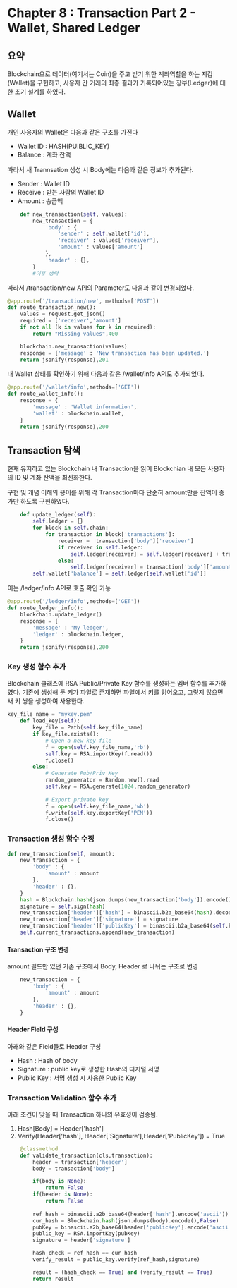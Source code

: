# Chapter 8 : Transaction Part 2 - Wallet, Shared Ledger



## 요약

Blockchain으로 데이터(여기서는 Coin)을 주고 받기 위한 계좌역할을 하는 지갑(Wallet)을 구현하고, 사용자 간 거래의 최종 결과가 기록되어있는 장부(Ledger)에 대한 초기 설계를 하였다.



## Wallet

개인 사용자의 Wallet은 다음과 같은 구조를 가진다

* Wallet ID : HASH(PUIBLIC_KEY)
* Balance : 계좌 잔액

따라서 새 Trannsation 생성 시 Body에는 다음과 같은  정보가 추가된다.

* Sender : Wallet ID
* Receive : 받는 사람의 Wallet ID
* Amount : 송금액



```python
    def new_transaction(self, values):
        new_transaction = {
            'body' : {
                'sender' : self.wallet['id'],
                'receiver' : values['receiver'],
                'amount' : values['amount']
            },
            'header' : {},
        }
        #이후 생략
```

따라서 /transaction/new API의 Parameter도 다음과 같이 변경되었다.

```python
@app.route('/transaction/new', methods=['POST'])
def route_transaction_new():
	values = request.get_json()
	required = ['receiver','amount']
	if not all (k in values for k in required):
		return "Missing values",400

	blockchain.new_transaction(values)
	response = {'message' : 'New transaction has been updated.'}
	return jsonify(response),201
```

내 Wallet 상태를 확인하기 위해 다음과 같은 /wallet/info API도 추가되었다.

```python
@app.route('/wallet/info',methods=['GET'])
def route_wallet_info():
	response = {
		'message' : 'Wallet information',
		'wallet' : blockchain.wallet,
	}
	return jsonify(response),200
```



## Transaction 탐색

현재 유지하고 있는 Blockchain 내 Transaction을 읽어 Blockchian 내 모든 사용자의 ID 및 계좌 잔액을 최신화한다.

구현 및 개념 이해의 용이를 위해 각 Transaction마다 단순히 amount만큼 잔액이 증가만 하도록 구현하였다.

```python
    def update_ledger(self):
        self.ledger = {}
        for block in self.chain:
            for transaction in block['transactions']:
                receiver =  transaction['body']['receiver']
                if receiver in self.ledger:
                    self.ledger[receiver] = self.ledger[receiver] + transaction['body']['amount']
                else:
                    self.ledger[receiver] = transaction['body']['amount']
        self.wallet['balance'] = self.ledger[self.wallet['id']]
```

이는 /ledger/info API로 호출 확인 가능

```python
@app.route('/ledger/info',methods=['GET'])
def route_ledger_info():
	blockchain.update_ledger()
	response = {
		'message' : 'My ledger',
		'ledger' : blockchain.ledger,
	}
	return jsonify(response),200
```



### Key 생성 함수 추가

Blockchain 클래스에 RSA Public/Private Key 함수를 생성하는 멤버 함수를 추가하였다. 기존에 생성해 둔 키가 파일로 존재하면 파일에서 키를 읽어오고, 그렇지 않으면 새 키 쌍을 생성하여 사용한다.

```python
key_file_name = "mykey.pem"
	def load_key(self):
        key_file = Path(self.key_file_name)
        if key_file.exists():
            # Open a new key file
            f = open(self.key_file_name,'rb')
            self.key = RSA.importKey(f.read())
            f.close()
        else:
            # Generate Pub/Priv Key
            random_generator = Random.new().read
            self.key = RSA.generate(1024,random_generator)
            
            # Export private key
            f = open(self.key_file_name,'wb')
            f.write(self.key.exportKey('PEM'))
            f.close()
```



### Transaction 생성 함수 수정

```python
def new_transaction(self, amount):
    new_transaction = {
        'body' : {
            'amount' : amount
        },
        'header' : {},
    }
    hash = Blockchain.hash(json.dumps(new_transaction['body']).encode(),False)
    signature = self.sign(hash)
    new_transaction['header']['hash'] = binascii.b2a_base64(hash).decode('ascii')
    new_transaction['header']['signature'] = signature
    new_transaction['header']['publicKey'] = binascii.b2a_base64(self.key.publickey().exportKey('PEM')).decode('ascii')
    self.current_transactions.append(new_transaction)
```

#### Transaction 구조 변경 

amount 필드만 있던 기존 구조에서 Body, Header 로 나뉘는 구조로 변경

```python
    new_transaction = {
        'body' : {
            'amount' : amount
        },
        'header' : {},
    }
```

#### Header Field 구성

아래와 같은 Field들로 Header 구성

- Hash : Hash of body
- Signature : public key로 생성한 Hash의 디지털 서명
- Public Key :  서명 생성 시 사용한 Public Key

### Transaction Validation 함수 추가

아래 조건이 맞을 때 Transaction 하나의 유효성이 검증됨.

1. Hash[Body] = Header['hash']
2. Verify(Header['hash'], Header['Signature'],Header['PublicKey']) = True

```python
    @classmethod
    def validate_transaction(cls,transaction):
        header = transaction['header']
        body = transaction['body']

        if(body is None):
            return False
        if(header is None):
            return False
        
        ref_hash = binascii.a2b_base64(header['hash'].encode('ascii'))
        cur_hash = Blockchain.hash(json.dumps(body).encode(),False)
        pubKey = binascii.a2b_base64(header['publicKey'].encode('ascii'))
        public_key = RSA.importKey(pubKey)
        signature = header['signature']

        hash_check = ref_hash == cur_hash
        verify_result = public_key.verify(ref_hash,signature)

        result = (hash_check == True) and (verify_result == True)
        return result
```

